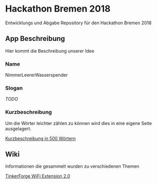 # Hackathon Bremen 2018

Entwicklungs und Abgabe Repository für den Hackathon Bremen 2018

## App Beschreibung

Hier kommt die Beschreibung unserer Idee

### Name

NimmerLeererWasserspender

### Slogan

*TODO*

### Kurzbeschreibung

Um die Wörter leichter zählen zu können wird dies in eine eigene Seite ausgelagert.

[Kurzbeschreibung in 500 Wörtern](/short_description)

## Wiki

Informationen die gesammelt wurden zu verschiedenen Themen

[TinkerForge WiFi Extension 2.0](wiki/tinker_wifi)
